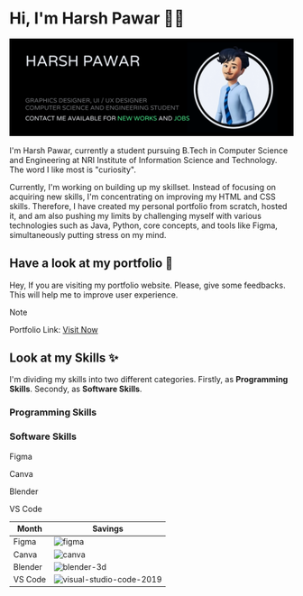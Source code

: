 # Hi, I'm Harsh Pawar 👋🏼


<img src="https://github.com/hyperdgx/hyperdgx/blob/main/Banner.png">

I'm Harsh Pawar, currently a student pursuing B.Tech in Computer Science and Engineering at NRI Institute of Information Science and Technology. The word I like most is "curiosity".

Currently, I'm working on building up my skillset. Instead of focusing on acquiring new skills, I'm concentrating on improving my HTML and CSS skills. Therefore, I have created my personal portfolio from scratch, hosted it, and am also pushing my limits by challenging myself with various technologies such as Java, Python, core concepts, and tools like Figma, simultaneously putting stress on my mind.

## Have a look at my portfolio 👀 <br>
Hey, If you are visiting my portfolio website. Please, give some feedbacks. This will help me to improve user experience. <br>
>[!NOTE]
>Portfolio Link: <a href="https://harshpawar.000webhostapp.com/">Visit Now</a> <br>
## Look at my Skills ✨ <br>
I'm dividing my skills into two different categories. Firstly, as **Programming Skills**. Secondy, as **Software Skills**.
### Programming Skills

### Software Skills
<p float="right">Figma</p>
<p>Canva</p>
<p>Blender</p>
<p>VS Code</p>

| Month    | Savings                                                                                                                              |
| -------- | ------------------------------------------------------------------------------------------------------------------------------------ |
| Figma    | <img width="48" height="48" src="https://img.icons8.com/fluency/48/figma.png" alt="figma" float="left"/>                             |
| Canva    | <img width="48" height="48" src="https://img.icons8.com/fluency/48/canva.png" alt="canva"/>                                          |
| Blender  | <img width="48" height="48" src="https://img.icons8.com/fluency/48/blender-3d.png" alt="blender-3d"/>                                |
| VS Code  | <img width="48" height="48" src="https://img.icons8.com/fluency/48/visual-studio-code-2019.png" alt="visual-studio-code-2019"/>      |
